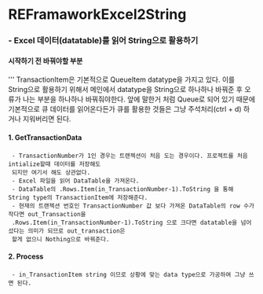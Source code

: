 # REFramaworkExcel2String


### - Excel 데이터(datatable)를 읽어 String으로 활용하기


#### 시작하기 전 바꿔야할 부분
''' TransactionItem은 기본적으로 QueueItem datatype을 가지고 있다. 이를 String으로 활용하기 위해서 메인에서 
datatype을 String으로 하나하나 바꿔준 후 오류가 나는 부분을 하나하나 바꿔줘야한다. 앞에 말한거 처럼 Queue로 
되어 있기 때문에 기본적으로 큐 데이터를 읽어온다든가 큐를 활용한 것들은 그냥 주석처리(ctrl + d) 하거나 
지워버리면 된다. 


#### 1. GetTransactionData
```
 - TransactionNumber가 1인 경우는 트랜젝션이 처음 도는 경우이다. 프로젝트를 처음 intialize할때 데이터를 저장해도
 되지만 여기서 해도 상관없다.
 - Excel 파일을 읽어 DataTable을 가져온다.
 - DataTable의 .Rows.Item(in_TransactionNumber-1).ToString 을 통해 String type의 TransactionItem에 저장해준다.
 - 현재의 트랜젝션 번호인 TransactionNumber 값 보다 가져온 DataTable의 row 수가 작다면 out_Transaction을 
 .Rows.Item(in_TransactionNumber-1).ToString 으로 크다면 datatable을 넘어섰다는 의미가 되므로 out_transaction은 
 할게 없으니 Nothing으로 바꿔준다.
```

#### 2. Process
```
 - in_TransactionItem string 이므로 상황에 맞는 data type으로 가공하여 그냥 쓰면 된다.
```
 
